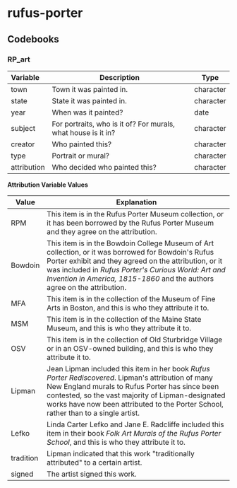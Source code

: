 # rufus-porter

## Codebooks

### RP_art

| Variable    | Description                      | Type      |
| :-----------|----------------------------------|-----------|
| town        | Town it was painted in.          | character |
| state       | State it was painted in.         | character |
| year        | When was it painted?             | date      |
| subject     | For portraits, who is it of? For murals, what house is it in? | character |
| creator     | Who painted this?                | character |
| type        | Portrait or mural?               | character |
| attribution | Who decided who painted this?    | character |

**Attribution Variable Values**

| Value  | Explanation |
|--------|-------------|
| RPM    | This item is in the Rufus Porter Museum collection, or it has been borrowed by the Rufus Porter Museum and they agree on the attribution. |
| Bowdoin | This item is in the Bowdoin College Museum of Art collection, or it was borrowed for Bowdoin's Rufus Porter exhibit and they agreed on the attribution, or it was included in _Rufus Porter's Curious World: Art and Invention in America, 1815-1860_ and the authors agree on the attribution. |
| MFA | This item is in the collection of the Museum of Fine Arts in Boston, and this is who they attribute it to. |
| MSM | This item is in the collection of the Maine State Museum, and this is who they attribute it to. |
| OSV | This item is in the collection of Old Sturbridge Village or in an OSV-owned building, and this is who they attribute it to. |
| Lipman | Jean Lipman included this item in her book _Rufus Porter Rediscovered_. Lipman's attribution of many New England murals to Rufus Porter has since been contested, so the vast majority of Lipman-designated works have now been attributed to the Porter School, rather than to a single artist. |
| Lefko | Linda Carter Lefko and Jane E. Radcliffe included this item in their book _Folk Art Murals of the Rufus Porter School_, and this is who they attribute it to. |
| tradition | Lipman indicated that this work "traditionally attributed" to a certain artist. |
| signed | The artist signed this work. |
